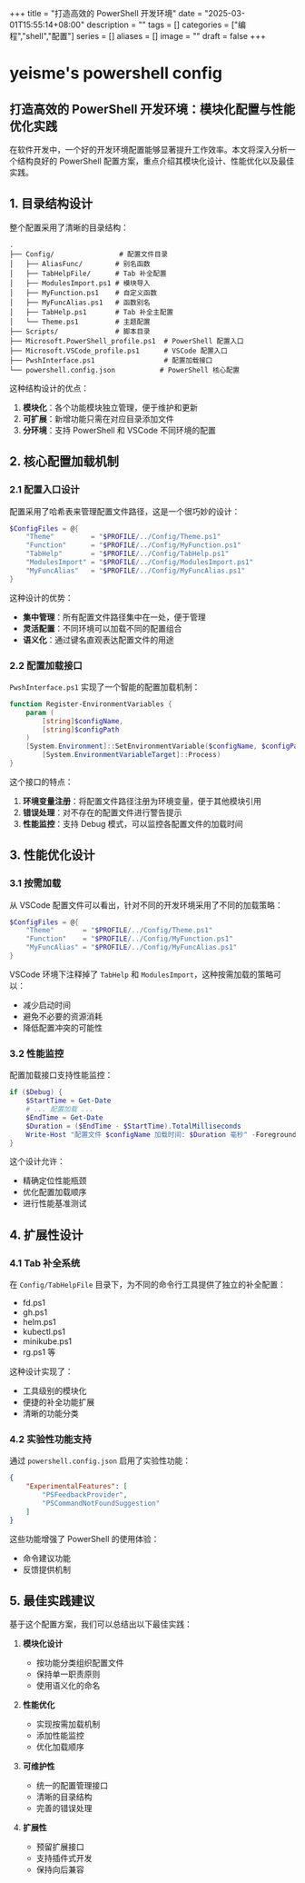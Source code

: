 +++
title = "打造高效的 PowerShell 开发环境"
date = "2025-03-01T15:55:14+08:00"
description = ""
tags = []
categories = ["编程","shell","配置"]
series = []
aliases = []
image = ""
draft = false
+++

# yeisme's powershell config

## 打造高效的 PowerShell 开发环境：模块化配置与性能优化实践

在软件开发中，一个好的开发环境配置能够显著提升工作效率。本文将深入分析一个结构良好的 PowerShell 配置方案，重点介绍其模块化设计、性能优化以及最佳实践。

## 1. 目录结构设计

整个配置采用了清晰的目录结构：

```
.
├── Config/                # 配置文件目录
│   ├── AliasFunc/        # 别名函数
│   ├── TabHelpFile/      # Tab 补全配置
│   ├── ModulesImport.ps1 # 模块导入
│   ├── MyFunction.ps1    # 自定义函数
│   ├── MyFuncAlias.ps1   # 函数别名
│   ├── TabHelp.ps1       # Tab 补全主配置
│   └── Theme.ps1         # 主题配置
├── Scripts/              # 脚本目录
├── Microsoft.PowerShell_profile.ps1  # PowerShell 配置入口
├── Microsoft.VSCode_profile.ps1      # VSCode 配置入口
├── PwshInterface.ps1                 # 配置加载接口
└── powershell.config.json           # PowerShell 核心配置
```

这种结构设计的优点：
1. **模块化**：各个功能模块独立管理，便于维护和更新
2. **可扩展**：新增功能只需在对应目录添加文件
3. **分环境**：支持 PowerShell 和 VSCode 不同环境的配置

## 2. 核心配置加载机制

### 2.1 配置入口设计

配置采用了哈希表来管理配置文件路径，这是一个很巧妙的设计：

```powershell
$ConfigFiles = @{
    "Theme"         = "$PROFILE/../Config/Theme.ps1"
    "Function"      = "$PROFILE/../Config/MyFunction.ps1"
    "TabHelp"       = "$PROFILE/../Config/TabHelp.ps1"
    "ModulesImport" = "$PROFILE/../Config/ModulesImport.ps1"
    "MyFuncAlias"   = "$PROFILE/../Config/MyFuncAlias.ps1"
}
```

这种设计的优势：
- **集中管理**：所有配置文件路径集中在一处，便于管理
- **灵活配置**：不同环境可以加载不同的配置组合
- **语义化**：通过键名直观表达配置文件的用途

### 2.2 配置加载接口

`PwshInterface.ps1` 实现了一个智能的配置加载机制：

```powershell
function Register-EnvironmentVariables {
    param (
        [string]$configName,
        [string]$configPath
    )
    [System.Environment]::SetEnvironmentVariable($configName, $configPath,
        [System.EnvironmentVariableTarget]::Process)
}
```

这个接口的特点：
1. **环境变量注册**：将配置文件路径注册为环境变量，便于其他模块引用
2. **错误处理**：对不存在的配置文件进行警告提示
3. **性能监控**：支持 Debug 模式，可以监控各配置文件的加载时间

## 3. 性能优化设计

### 3.1 按需加载

从 VSCode 配置文件可以看出，针对不同的开发环境采用了不同的加载策略：

```powershell
$ConfigFiles = @{
    "Theme"       = "$PROFILE/../Config/Theme.ps1"
    "Function"    = "$PROFILE/../Config/MyFunction.ps1"
    "MyFuncAlias" = "$PROFILE/../Config/MyFuncAlias.ps1"
}
```

VSCode 环境下注释掉了 `TabHelp` 和 `ModulesImport`，这种按需加载的策略可以：
- 减少启动时间
- 避免不必要的资源消耗
- 降低配置冲突的可能性

### 3.2 性能监控

配置加载接口支持性能监控：

```powershell
if ($Debug) {
    $StartTime = Get-Date
    # ... 配置加载 ...
    $EndTime = Get-Date
    $Duration = ($EndTime - $StartTime).TotalMilliseconds
    Write-Host "配置文件 $configName 加载时间: $Duration 毫秒" -ForegroundColor Red
}
```

这个设计允许：
- 精确定位性能瓶颈
- 优化配置加载顺序
- 进行性能基准测试

## 4. 扩展性设计

### 4.1 Tab 补全系统

在 `Config/TabHelpFile` 目录下，为不同的命令行工具提供了独立的补全配置：

- fd.ps1
- gh.ps1
- helm.ps1
- kubectl.ps1
- minikube.ps1
- rg.ps1
等

这种设计实现了：
- 工具级别的模块化
- 便捷的补全功能扩展
- 清晰的功能分类

### 4.2 实验性功能支持

通过 `powershell.config.json` 启用了实验性功能：

```json
{
    "ExperimentalFeatures": [
        "PSFeedbackProvider",
        "PSCommandNotFoundSuggestion"
    ]
}
```

这些功能增强了 PowerShell 的使用体验：
- 命令建议功能
- 反馈提供机制

## 5. 最佳实践建议

基于这个配置方案，我们可以总结出以下最佳实践：

1. **模块化设计**
   - 按功能分类组织配置文件
   - 保持单一职责原则
   - 使用语义化的命名

2. **性能优化**
   - 实现按需加载机制
   - 添加性能监控
   - 优化加载顺序

3. **可维护性**
   - 统一的配置管理接口
   - 清晰的目录结构
   - 完善的错误处理

4. **扩展性**
   - 预留扩展接口
   - 支持插件式开发
   - 保持向后兼容
